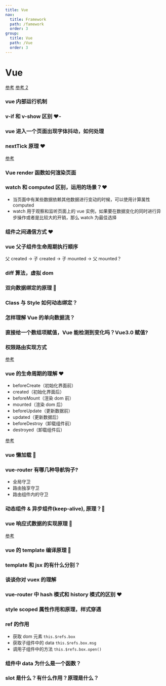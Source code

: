 ```yaml
---
title: Vue
nav:
  title: Framework
  path: /famework
  order: 3
group:
  title: Vue
  path: /Vue
  order: 3
---
```


# Vue

[参考](https://juejin.cn/post/6844903918753808398)
[参考 2](https://juejin.cn/post/6870737289736093710)

### vue 内部运行机制

### v-if 和 v-show 区别 ❤️-

### vue 进入一个页面出现字体抖动，如何处理

### nextTick 原理 ❤️

[参考](https://juejin.cn/post/6844903843197616136)

### Vue render 函数如何渲染页面

### watch 和 computed 区别，运用的场景？❤️

- 当页面中有某些数据依赖其他数据进行变动的时候，可以使用计算属性 computed
- watch 用于观察和监听页面上的 vue 实例，如果要在数据变化的同时进行异步操作或者是比较大的开销，那么 watch 为最佳选择

### 组件之间通信方式 ❤️

### vue 父子组件生命周期执行顺序

父 created -> 子 created -> 子 mounted -> 父 mounted？

### diff 算法，虚拟 dom

### 双向数据绑定的原理 🧡

### Class 与 Style 如何动态绑定？

### 怎样理解 Vue 的单向数据流？

### 直接给一个数组项赋值，Vue 能检测到变化吗？Vue3.0 赋值?

### 权限路由实现方式

[参考](https://juejin.cn/post/6844903648057622536)

### vue 的生命周期的理解 ❤️

- beforeCreate（初始化界面前）
- created（初始化界面后）
- beforeMount（渲染 dom 前）
- mounted（渲染 dom 后）
- beforeUpdate（更新数据前）
- updated（更新数据后）
- beforeDestroy（卸载组件前）
- destroyed（卸载组件后）

[参考](https://juejin.cn/post/6844903780736040973)

### vue 懒加载 🧡

### vue-router 有哪几种导航钩子?

- 全局守卫
- 路由独享守卫
- 路由组件内的守卫

### 动态组件 & 异步组件(keep-alive), 原理？🧡

### vue 响应式数据的实现原理 🧡

[参考](https://juejin.cn/post/6844903760771153933)

### vue 的 template 编译原理 🧡

### template 和 jsx 的有什么分别？

### 谈谈你对 vuex 的理解

### vue-router 中 hash 模式和 history 模式的区别 ❤️

### style scoped 属性作用和原理，样式穿透

### ref 的作用

- 获取 dom 元素 `this.$refs.box`
- 获取子组件中的 data `this.$refs.box.msg`
- 调用子组件中的方法 `this.$refs.box.open()`

### 组件中 data 为什么是一个函数？

### slot 是什么？有什么作用？原理是什么？
